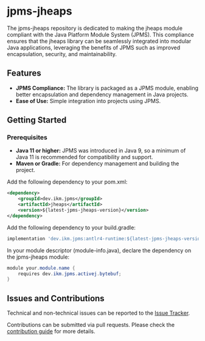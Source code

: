 # jpms-jheaps
The jpms-jheaps repository is dedicated to making the jheaps module compliant with the Java Platform Module System (JPMS). This compliance ensures that the jheaps library can be seamlessly integrated into modular Java applications, leveraging the benefits of JPMS such as improved encapsulation, security, and maintainability.

## Features

* **JPMS Compliance:** The library is packaged as a JPMS module, enabling better encapsulation and dependency management in Java projects.
* **Ease of Use:** Simple integration into projects using JPMS.

## Getting Started
### Prerequisites

* **Java 11 or higher:** JPMS was introduced in Java 9, so a minimum of Java 11 is recommended for compatibility and support.
* **Maven or Gradle:** For dependency management and building the project.

Add the following dependency to your pom.xml:
```xml
<dependency>
    <groupId>dev.ikm.jpms</groupId>
	<artifactId>jheaps</artifactId>
    <version>${latest-jpms-jheaps-version}</version>
</dependency>
```

Add the following dependency to your build.gradle:
```groovy
implementation 'dev.ikm.jpms:antlr4-runtime:${latest-jpms-jheaps-version}'
```

In your module descriptor (module-info.java), declare the dependency on the jpms-jheaps module:

```java
module your.module.name {
    requires dev.ikm.jpms.activej.bytebuf;
}
```


## Issues and Contributions
Technical and non-technical issues can be reported to the [Issue Tracker](https://github.com/ikmdev/jheaps/issues).

Contributions can be submitted via pull requests. Please check the [contribution guide](doc/how-to-contribute.md) for more details.